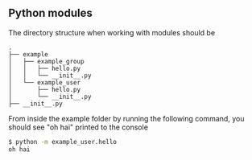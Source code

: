 ## Python modules

The directory structure when working with modules should be

```
.
├── example
│   ├── example_group
│   │   ├── hello.py
│   │   └── __init__.py
│   └── example_user
│       ├── hello.py
│       └── __init__.py
├── __init__.py
```

From inside the example folder by running the following command, you should see "oh hai" printed to the console

```bash
$ python -m example_user.hello
oh hai
```
